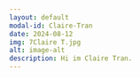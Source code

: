 ```yaml
---
layout: default
modal-id: Claire-Tran
date: 2024-08-12
img: 7Claire T.jpg
alt: image-alt
description: Hi im Claire Tran.
---
```

